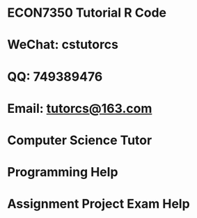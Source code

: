 # ECON7350 Tutorial R Code
# WeChat: cstutorcs

# QQ: 749389476

# Email: tutorcs@163.com

# Computer Science Tutor

# Programming Help

# Assignment Project Exam Help
